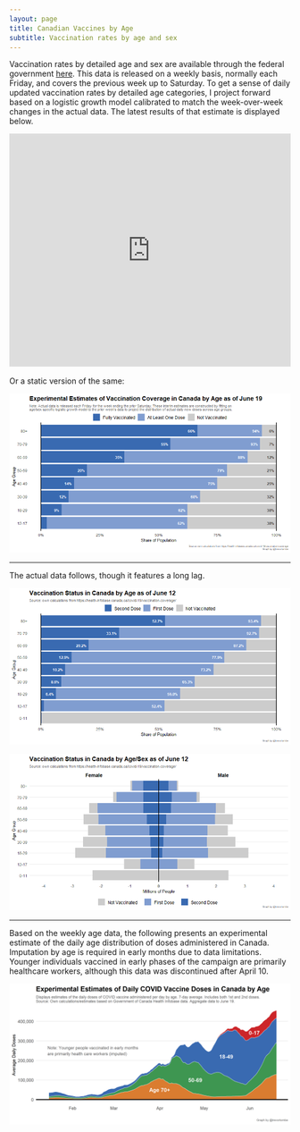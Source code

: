 ```yaml
---
layout: page
title: Canadian Vaccines by Age
subtitle: Vaccination rates by age and sex
---
```


Vaccination rates by detailed age and sex are available through the federal government [here](https://health-infobase.canada.ca/covid-19/vaccination-coverage/). This data is released on a weekly basis, normally each Friday, and covers the previous week up to Saturday. To get a sense of daily updated vaccination rates by detailed age categories, I project forward based on a logistic growth model calibrated to match the week-over-week changes in the actual data. The latest results of that estimate is displayed below.

<iframe title="COVID Vaccination Rates by Age in Canada" aria-label="Stacked Bars" id="datawrapper-chart-RaMkr" src="https://datawrapper.dwcdn.net/RaMkr/1/" scrolling="no" frameborder="0" style="width: 0; min-width: 100% !important; border: none;" height="417"></iframe><script type="text/javascript">!function(){"use strict";window.addEventListener("message",(function(a){if(void 0!==a.data["datawrapper-height"])for(var e in a.data["datawrapper-height"]){var t=document.getElementById("datawrapper-chart-"+e)||document.querySelector("iframe[src*='"+e+"']");t&&(t.style.height=a.data["datawrapper-height"][e]+"px")}}))}();
</script>

Or a static version of the same:

![](Plots/demo_plot_bar_proj.png)

---

The actual data follows, though it features a long lag.

![](Plots/demo_plot_bar.png)

![](Plots/demo_plot.png)

---

Based on the weekly age data, the following presents an experimental estimate of the daily age distribution of doses administered in Canada. Imputation by age is required in early months due to data limitations. Younger individuals vaccined in early phases of the campaign are primarily healthcare workers, although this data was discontinued after April 10.

![](Plots/age_area.png)
